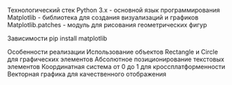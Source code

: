 Технологический стек
Python 3.x - основной язык программирования
Matplotlib - библиотека для создания визуализаций и графиков
Matplotlib.patches - модуль для рисования геометрических фигур

Зависимости
pip install matplotlib

Особенности реализации
Использование объектов Rectangle и Circle для графических элементов
Абсолютное позиционирование текстовых элементов
Координатная система от 0 до 1 для кроссплатформенности
Векторная графика для качественного отображения
